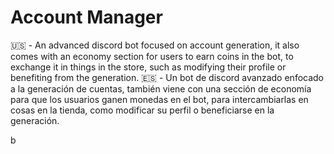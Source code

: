 # Account Manager
🇺🇸 - An advanced discord bot focused on account generation, it also comes with an economy section for users to earn coins in the bot, to exchange it in things in the store, such as modifying their profile or benefiting from the generation.
🇪🇸 - Un bot de discord avanzado enfocado a la generación de cuentas, también viene con una sección de economía para que los usuarios ganen monedas en el bot, para intercambiarlas en cosas en la tienda, como modificar su perfil o beneficiarse en la generación.

b

